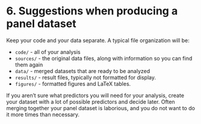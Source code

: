 # 6. Suggestions when producing a panel dataset

Keep your code and your data separate. A typical file organization will be:

  - `code/` - all of your analysis
  - `sources/` - the original data files, along with information so you can find them again
  - `data/` - merged datasets that are ready to be analyzed
  - `results/` - result files, typically not formatted for display.
  - `figures/` - formatted figures and LaTeX tables.

If you aren’t sure what predictors you will need for your analysis,
create your dataset with a lot of possible predictors and decide
later.  Often merging together your panel dataset is laborious, and
you do not want to do it more times than necessary.

